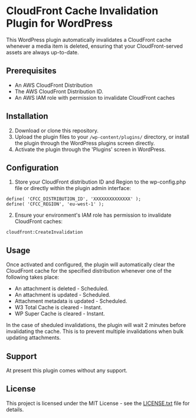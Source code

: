 # CloudFront Cache Invalidation Plugin for WordPress

This WordPress plugin automatically invalidates a CloudFront cache whenever a media item is deleted, ensuring that your CloudFront-served assets are always up-to-date.

## Prerequisites

- An AWS CloudFront Distribution
- The AWS CloudFront Distribution ID.
- An AWS IAM role with permission to invalidate CloudFront caches

## Installation

2. Download or clone this repository.
3. Upload the plugin files to your `/wp-content/plugins/` directory, or install the plugin through the WordPress plugins screen directly.
4. Activate the plugin through the 'Plugins' screen in WordPress.

## Configuration

1. Store your CloudFront distribution ID and Region to the wp-config.php file or directly within the plugin admin interface:

```
define( 'CFCC_DISTRIBUTION_ID', 'XXXXXXXXXXXXXX' );
define( 'CFCC_REGION', 'eu-west-1' );
```

2. Ensure your environment's IAM role has permission to invalidate CloudFront caches:

```
cloudfront:CreateInvalidation
```


## Usage

Once activated and configured, the plugin will automatically clear the CloudFront cache for the specified distribution whenever one of the following takes place:


 - An attachment is deleted - Scheduled.
 - An attachment is updated - Scheduled.
 - Attachment metadata is updated - Scheduled.
 - W3 Total Cache is cleared - Instant.
 - WP Super Cache is cleared - Instant.

 In the case of sheduled invalidations, the plugin will wait 2 minutes before invalidating the cache. This is to prevent multiple invalidations when bulk updating attachments.


## Support

At present this plugin comes without any support.

## License

This project is licensed under the MIT License - see the [LICENSE.txt](LICENSE.txt) file for details.